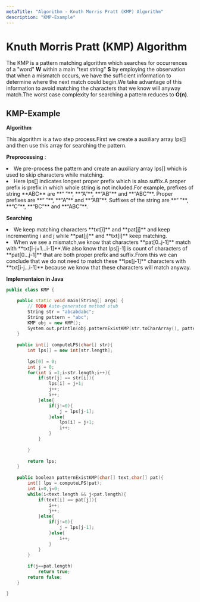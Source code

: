 ```yaml
---
metaTitle: "Algorithm - Knuth Morris Pratt (KMP) Algorithm"
description: "KMP-Example"
---
```


# Knuth Morris Pratt (KMP) Algorithm


The KMP is a pattern matching algorithm which searches for occurrences of a "word" **W** within a main "text string" **S** by employing the observation that when a mismatch occurs, we have the sufficient information to determine where the next match could begin.We take advantage of this information to avoid matching the characters that we know will anyway match.The worst case complexity for searching a pattern reduces to **O(n)**.



## KMP-Example


**Algorithm**

This algorithm is a two step process.First we create a auxiliary array lps[] and then use this array for searching the pattern.

**Preprocessing** :

<li>We pre-process the pattern and create an auxiliary array lps[] which
is used to skip characters while matching.</li>
<li>Here lps[] indicates longest proper prefix which is also suffix.A proper prefix is prefix in which whole string is not
included.For example, prefixes of string **ABC** are **“ ”**,
**“A”**, **“AB”** and **“ABC”**. Proper prefixes are **“ ”**, **“A”** and **“AB”**. Suffixes of the string are **“ ”**, **“C”**, **“BC”** and **“ABC”**.</li>

**Searching**

<li>
We keep matching characters **txt[i]** and **pat[j]** and keep incrementing i and j while **pat[j]** and **txt[i]** keep matching.
</li>
<li>
When we see a mismatch,we know that characters **pat[0..j-1]** match with **txt[i-j+1…i-1]**.We also know that lps[j-1] is count of characters of **pat[0…j-1]** that are both proper prefix and suffix.From this we can conclude that we do not need to match these **lps[j-1]** characters with **txt[i-j…i-1]** because we know that these characters will match anyway.
</li>

**Implementaion in Java**

```cpp
public class KMP {

    public static void main(String[] args) {
        // TODO Auto-generated method stub
        String str = "abcabdabc";
        String pattern = "abc";
        KMP obj = new KMP();
        System.out.println(obj.patternExistKMP(str.toCharArray(), pattern.toCharArray()));
    }
    
    public int[] computeLPS(char[] str){
        int lps[] = new int[str.length];
        
        lps[0] = 0;
        int j = 0;
        for(int i =1;i<str.length;i++){
            if(str[j] == str[i]){
                lps[i] = j+1;
                j++;
                i++;
            }else{
                if(j!=0){
                    j = lps[j-1];
                }else{
                    lps[i] = j+1;
                    i++;
                }
            }
            
        }
        
        return lps;
    }
    
    public boolean patternExistKMP(char[] text,char[] pat){
        int[] lps = computeLPS(pat);
        int i=0,j=0;
        while(i<text.length && j<pat.length){
            if(text[i] == pat[j]){
                i++;
                j++;
            }else{
                if(j!=0){
                    j = lps[j-1];
                }else{
                    i++;
                }
            }
        }
        
        if(j==pat.length)
            return true;
        return false;
    }

}

```

